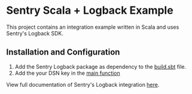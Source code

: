 # Sentry Scala + Logback Example

This project contains an integration example written in Scala and uses Sentry's Logback SDK.

## Installation and Configuration
1. Add the Sentry Logback package as dependency to the [build.sbt](https://github.com/sentry-demos/scala-logback/blob/master/build.sbt#L8) file.
2. Add the your DSN key in the [main function ](https://github.com/sentry-demos/scala-logback/blob/master/src/main/scala/HelloWorld.scala#L5)

View full documentation of Sentry's Logback integration [here](https://docs.sentry.io/clients/java/modules/logback/#installation). 
